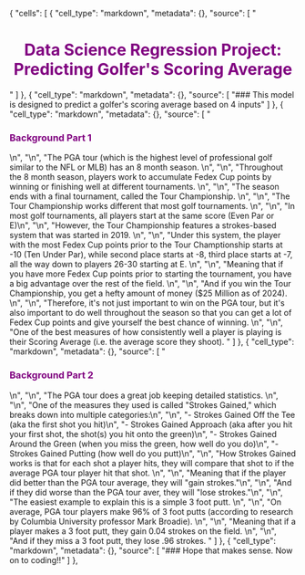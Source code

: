 {
 "cells": [
  {
   "cell_type": "markdown",
   "metadata": {},
   "source": [
    "<h1 style='color:purple' align='center'>Data Science Regression Project: Predicting Golfer's Scoring Average</h1>"
   ]
  },
  {
   "cell_type": "markdown",
   "metadata": {},
   "source": [
    "### This model is designed to predict a golfer's scoring average based on 4 inputs"
   ]
  },
  {
   "cell_type": "markdown",
   "metadata": {},
   "source": [
    "<h3 style='color:purple' align='left'>Background Part 1</h3>\n",
    "\n",
    "The PGA tour (which is the highest level of professional golf similar to the NFL or MLB) has an 8 month season. \n",
    "\n",
    "Throughout the 8 month season, players work to accumulate Fedex Cup points by winning or finishing well at different tournaments. \n",
    "\n",
    "The season ends with a final tournament, called the Tour Championship. \n",
    "\n",
    "The Tour Championship works different that most golf tournaments. \n",
    "\n",
    "In most golf tournaments, all players start at the same score (Even Par or E)\n",
    "\n",
    "However, the Tour Championship features a strokes-based system that was started in 2019. \n",
    "\n",
    "Under this system, the player with the most Fedex Cup points prior to the Tour Champtionship starts at -10 (Ten Under Par), while second place starts at -8, third place starts at -7, all the way down to players 26-30 starting at E. \n",
    "\n",
    "Meaning that if you have more Fedex Cup points prior to starting the tournament, you have a big advantage over the rest of the field. \n",
    "\n",
    "And if you win the Tour Championship, you get a hefty amount of money ($25 Million as of 2024). \n",
    "\n",
    "Therefore, it's not just important to win on the PGA tour, but it's also important to do well throughout the season so that you can get a lot of Fedex Cup points and give yourself the best chance of winning. \n",
    "\n",
    "One of the best measures of how consistently well a player is playing is their Scoring Average (i.e. the average score they shoot). "
   ]
  },
  {
   "cell_type": "markdown",
   "metadata": {},
   "source": [
    "<h3 style='color:purple' align='left'>Background Part 2</h3>\n",
    "\n",
    "The PGA tour does a great job keeping detailed statistics. \n",
    "\n",
    "One of the measures they used is called \"Strokes Gained,\" which breaks down into multiple categories:\n",
    "\n",
    "- Strokes Gained Off the Tee (aka the first shot you hit)\n",
    "- Strokes Gained Approach (aka after you hit your first shot, the shot(s) you hit onto the green)\n",
    "- Strokes Gained Around the Green (when you miss the green, how well do you do)\n",
    "- Strokes Gained Putting (how well do you putt)\n",
    "\n",
    "How Strokes Gained works is that for each shot a player hits, they will compare that shot to if the average PGA tour player hit that shot. \n",
    "\n",
    "Meaning that if the player did better than the PGA tour average, they will \"gain strokes.\"\n",
    "\n",
    "And if they did worse than the PGA tour aver, they will \"lose strokes.\"\n",
    "\n",
    "The easiest example to explain this is a simple 3 foot putt.  \n",
    "\n",
    "On average, PGA tour players make 96% of 3 foot putts (according to research by Columbia University professor Mark Broadie). \n",
    "\n",
    "Meaning that if a player makes a 3 foot putt, they gain 0.04 strokes on the field. \n",
    "\n",
    "And if they miss a 3 foot putt, they lose .96 strokes. "
   ]
  },
  {
   "cell_type": "markdown",
   "metadata": {},
   "source": [
    "### Hope that makes sense. Now on to coding!!"
   ]
  },

